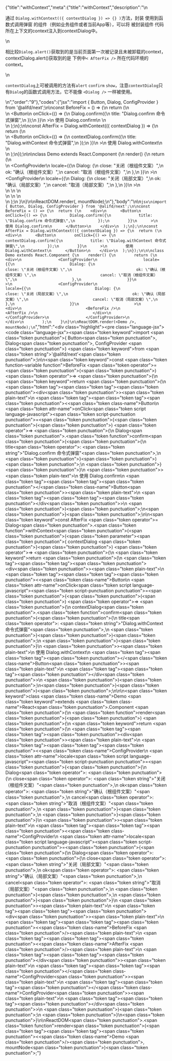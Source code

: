 {"title":"withContext","meta":{"title":"withContext","description":"\n<p>通过 <code>Dialog.withContext(({ contextDialog }) =&gt; {} )</code>方法，封装 使用到函数式调用弹窗 的组件（例如业务组件或者当前App等），可以将 被封装组件 代码所在上下文的context注入到contextDialog中。</p>\n<p>相比较<code>Dialog.alert()</code>获取到的是当前页面第一次被记录且未被卸载的context，contextDialog.alert()获取到的是 下例中<code>&lt; AfterFix /&gt;</code> 所在代码环境的context。</p>\n<p><code>contextDialog</code>上可被调用的方法有<code>alert</code> <code>confirm</code> <code>show</code>，注意<code>contextDialog</code>只有<code>Dialog</code>的函数式调用方法，它不能像 <code>&lt;Dialog /&gt;</code> 一样被使用。</p>\n","order":"9"},"codes":{"jsx":"import { Button, Dialog, ConfigProvider } from '@alifd/next';\n\nconst BeforeFix = () => {\n  return (\n    <div>\n      <Button\n        onClick={() => {\n          Dialog.confirm({\n            title: \"Dialog.confirm 命令式弹窗\",\n          });\n        }}\n      >\n        使用 Dialog.confirm\n      </Button>\n    </div>\n  );\n};\n\nconst AfterFix = Dialog.withContext(({ contextDialog }) => {\n  return (\n    <div>\n      <Button\n        onClick={() => {\n          contextDialog.confirm({\n            title: \"Dialog.withContext 命令式弹窗\",\n          });\n        }}\n      >\n        使用 Dialog.withContext\n      </Button>\n    </div>\n  );\n});\n\n\nclass Demo extends React.Component {\n    render() {\n        return (\n            <div>\n                <ConfigProvider\n                    locale={{\n                        Dialog: {\n                            close: \"关闭（根组件文案）\",\n                            ok: \"确认（根组件文案）\",\n                            cancel: \"取消（根组件文案）\",\n                        },\n                    }}\n                >\n                    <ConfigProvider\n                        locale={{\n                            Dialog: {\n                            close: \"关闭（局部文案）\",\n                            ok: \"确认（局部文案）\",\n                            cancel: \"取消（局部文案）\",\n                            },\n                        }}\n                        >\n                        <div>\n                            <BeforeFix />\n                            <AfterFix />\n                        </div>\n                    </ConfigProvider>\n                </ConfigProvider>\n            </div>\n        );\n    }\n}\n\nReactDOM.render(<Demo />, mountNode);\n"},"body":"\n\n````jsx\nimport { Button, Dialog, ConfigProvider } from '@alifd/next';\n\nconst BeforeFix = () => {\n  return (\n    <div>\n      <Button\n        onClick={() => {\n          Dialog.confirm({\n            title: \"Dialog.confirm 命令式弹窗\",\n          });\n        }}\n      >\n        使用 Dialog.confirm\n      </Button>\n    </div>\n  );\n};\n\nconst AfterFix = Dialog.withContext(({ contextDialog }) => {\n  return (\n    <div>\n      <Button\n        onClick={() => {\n          contextDialog.confirm({\n            title: \"Dialog.withContext 命令式弹窗\",\n          });\n        }}\n      >\n        使用 Dialog.withContext\n      </Button>\n    </div>\n  );\n});\n\n\nclass Demo extends React.Component {\n    render() {\n        return (\n            <div>\n                <ConfigProvider\n                    locale={{\n                        Dialog: {\n                            close: \"关闭（根组件文案）\",\n                            ok: \"确认（根组件文案）\",\n                            cancel: \"取消（根组件文案）\",\n                        },\n                    }}\n                >\n                    <ConfigProvider\n                        locale={{\n                            Dialog: {\n                            close: \"关闭（局部文案）\",\n                            ok: \"确认（局部文案）\",\n                            cancel: \"取消（局部文案）\",\n                            },\n                        }}\n                        >\n                        <div>\n                            <BeforeFix />\n                            <AfterFix />\n                        </div>\n                    </ConfigProvider>\n                </ConfigProvider>\n            </div>\n        );\n    }\n}\n\nReactDOM.render(<Demo />, mountNode);\n````","html":"<script>(function(){\"use strict\";\n\nvar _createClass = function () { function defineProperties(target, props) { for (var i = 0; i < props.length; i++) { var descriptor = props[i]; descriptor.enumerable = descriptor.enumerable || false; descriptor.configurable = true; if (\"value\" in descriptor) descriptor.writable = true; Object.defineProperty(target, descriptor.key, descriptor); } } return function (Constructor, protoProps, staticProps) { if (protoProps) defineProperties(Constructor.prototype, protoProps); if (staticProps) defineProperties(Constructor, staticProps); return Constructor; }; }();\n\nvar _next = require(\"@alifd/next\");\n\nfunction _classCallCheck(instance, Constructor) { if (!(instance instanceof Constructor)) { throw new TypeError(\"Cannot call a class as a function\"); } }\n\nfunction _possibleConstructorReturn(self, call) { if (!self) { throw new ReferenceError(\"this hasn't been initialised - super() hasn't been called\"); } return call && (typeof call === \"object\" || typeof call === \"function\") ? call : self; }\n\nfunction _inherits(subClass, superClass) { if (typeof superClass !== \"function\" && superClass !== null) { throw new TypeError(\"Super expression must either be null or a function, not \" + typeof superClass); } subClass.prototype = Object.create(superClass && superClass.prototype, { constructor: { value: subClass, enumerable: false, writable: true, configurable: true } }); if (superClass) Object.setPrototypeOf ? Object.setPrototypeOf(subClass, superClass) : subClass.__proto__ = superClass; }\n\nvar BeforeFix = function BeforeFix() {\n  return React.createElement(\n    \"div\",\n    null,\n    React.createElement(\n      _next.Button,\n      {\n        onClick: function onClick() {\n          _next.Dialog.confirm({\n            title: \"Dialog.confirm 命令式弹窗\"\n          });\n        }\n      },\n      \"\\u4F7F\\u7528 Dialog.confirm\"\n    )\n  );\n};\n\nvar AfterFix = _next.Dialog.withContext(function (_ref) {\n  var contextDialog = _ref.contextDialog;\n\n  return React.createElement(\n    \"div\",\n    null,\n    React.createElement(\n      _next.Button,\n      {\n        onClick: function onClick() {\n          contextDialog.confirm({\n            title: \"Dialog.withContext 命令式弹窗\"\n          });\n        }\n      },\n      \"\\u4F7F\\u7528 Dialog.withContext\"\n    )\n  );\n});\n\nvar Demo = function (_React$Component) {\n  _inherits(Demo, _React$Component);\n\n  function Demo() {\n    _classCallCheck(this, Demo);\n\n    return _possibleConstructorReturn(this, (Demo.__proto__ || Object.getPrototypeOf(Demo)).apply(this, arguments));\n  }\n\n  _createClass(Demo, [{\n    key: \"render\",\n    value: function render() {\n      return React.createElement(\n        \"div\",\n        null,\n        React.createElement(\n          _next.ConfigProvider,\n          {\n            locale: {\n              Dialog: {\n                close: \"关闭（根组件文案）\",\n                ok: \"确认（根组件文案）\",\n                cancel: \"取消（根组件文案）\"\n              }\n            }\n          },\n          React.createElement(\n            _next.ConfigProvider,\n            {\n              locale: {\n                Dialog: {\n                  close: \"关闭（局部文案）\",\n                  ok: \"确认（局部文案）\",\n                  cancel: \"取消（局部文案）\"\n                }\n              }\n            },\n            React.createElement(\n              \"div\",\n              null,\n              React.createElement(BeforeFix, null),\n              React.createElement(AfterFix, null)\n            )\n          )\n        )\n      );\n    }\n  }]);\n\n  return Demo;\n}(React.Component);\n\nReactDOM.render(React.createElement(Demo, null), mountNode);})()</script><div class=\"highlight\"><pre class=\"language-jsx\"><code class=\"language-jsx\"><span class=\"token keyword\">import</span> <span class=\"token punctuation\">{</span> Button<span class=\"token punctuation\">,</span> Dialog<span class=\"token punctuation\">,</span> ConfigProvider <span class=\"token punctuation\">}</span> <span class=\"token keyword\">from</span> <span class=\"token string\">'@alifd/next'</span><span class=\"token punctuation\">;</span>\n\n<span class=\"token keyword\">const</span> <span class=\"token function-variable function\">BeforeFix</span> <span class=\"token operator\">=</span> <span class=\"token punctuation\">(</span><span class=\"token punctuation\">)</span> <span class=\"token operator\">=></span> <span class=\"token punctuation\">{</span>\n  <span class=\"token keyword\">return</span> <span class=\"token punctuation\">(</span>\n    <span class=\"token tag\"><span class=\"token tag\"><span class=\"token punctuation\">&lt;</span>div</span><span class=\"token punctuation\">></span></span><span class=\"token plain-text\">\n      </span><span class=\"token tag\"><span class=\"token tag\"><span class=\"token punctuation\">&lt;</span><span class=\"token class-name\">Button</span></span>\n        <span class=\"token attr-name\">onClick</span><span class=\"token script language-javascript\"><span class=\"token script-punctuation punctuation\">=</span><span class=\"token punctuation\">{</span><span class=\"token punctuation\">(</span><span class=\"token punctuation\">)</span> <span class=\"token operator\">=></span> <span class=\"token punctuation\">{</span>\n          Dialog<span class=\"token punctuation\">.</span><span class=\"token function\">confirm</span><span class=\"token punctuation\">(</span><span class=\"token punctuation\">{</span>\n            title<span class=\"token operator\">:</span> <span class=\"token string\">\"Dialog.confirm 命令式弹窗\"</span><span class=\"token punctuation\">,</span>\n          <span class=\"token punctuation\">}</span><span class=\"token punctuation\">)</span><span class=\"token punctuation\">;</span>\n        <span class=\"token punctuation\">}</span><span class=\"token punctuation\">}</span></span>\n      <span class=\"token punctuation\">></span></span><span class=\"token plain-text\">\n        使用 Dialog.confirm\n      </span><span class=\"token tag\"><span class=\"token tag\"><span class=\"token punctuation\">&lt;/</span><span class=\"token class-name\">Button</span></span><span class=\"token punctuation\">></span></span><span class=\"token plain-text\">\n    </span><span class=\"token tag\"><span class=\"token tag\"><span class=\"token punctuation\">&lt;/</span>div</span><span class=\"token punctuation\">></span></span>\n  <span class=\"token punctuation\">)</span><span class=\"token punctuation\">;</span>\n<span class=\"token punctuation\">}</span><span class=\"token punctuation\">;</span>\n\n<span class=\"token keyword\">const</span> AfterFix <span class=\"token operator\">=</span> Dialog<span class=\"token punctuation\">.</span><span class=\"token function\">withContext</span><span class=\"token punctuation\">(</span><span class=\"token punctuation\">(</span><span class=\"token parameter\"><span class=\"token punctuation\">{</span> contextDialog <span class=\"token punctuation\">}</span></span><span class=\"token punctuation\">)</span> <span class=\"token operator\">=></span> <span class=\"token punctuation\">{</span>\n  <span class=\"token keyword\">return</span> <span class=\"token punctuation\">(</span>\n    <span class=\"token tag\"><span class=\"token tag\"><span class=\"token punctuation\">&lt;</span>div</span><span class=\"token punctuation\">></span></span><span class=\"token plain-text\">\n      </span><span class=\"token tag\"><span class=\"token tag\"><span class=\"token punctuation\">&lt;</span><span class=\"token class-name\">Button</span></span>\n        <span class=\"token attr-name\">onClick</span><span class=\"token script language-javascript\"><span class=\"token script-punctuation punctuation\">=</span><span class=\"token punctuation\">{</span><span class=\"token punctuation\">(</span><span class=\"token punctuation\">)</span> <span class=\"token operator\">=></span> <span class=\"token punctuation\">{</span>\n          contextDialog<span class=\"token punctuation\">.</span><span class=\"token function\">confirm</span><span class=\"token punctuation\">(</span><span class=\"token punctuation\">{</span>\n            title<span class=\"token operator\">:</span> <span class=\"token string\">\"Dialog.withContext 命令式弹窗\"</span><span class=\"token punctuation\">,</span>\n          <span class=\"token punctuation\">}</span><span class=\"token punctuation\">)</span><span class=\"token punctuation\">;</span>\n        <span class=\"token punctuation\">}</span><span class=\"token punctuation\">}</span></span>\n      <span class=\"token punctuation\">></span></span><span class=\"token plain-text\">\n        使用 Dialog.withContext\n      </span><span class=\"token tag\"><span class=\"token tag\"><span class=\"token punctuation\">&lt;/</span><span class=\"token class-name\">Button</span></span><span class=\"token punctuation\">></span></span><span class=\"token plain-text\">\n    </span><span class=\"token tag\"><span class=\"token tag\"><span class=\"token punctuation\">&lt;/</span>div</span><span class=\"token punctuation\">></span></span>\n  <span class=\"token punctuation\">)</span><span class=\"token punctuation\">;</span>\n<span class=\"token punctuation\">}</span><span class=\"token punctuation\">)</span><span class=\"token punctuation\">;</span>\n\n\n<span class=\"token keyword\">class</span> <span class=\"token class-name\">Demo</span> <span class=\"token keyword\">extends</span> <span class=\"token class-name\">React<span class=\"token punctuation\">.</span>Component</span> <span class=\"token punctuation\">{</span>\n    <span class=\"token function\">render</span><span class=\"token punctuation\">(</span><span class=\"token punctuation\">)</span> <span class=\"token punctuation\">{</span>\n        <span class=\"token keyword\">return</span> <span class=\"token punctuation\">(</span>\n            <span class=\"token tag\"><span class=\"token tag\"><span class=\"token punctuation\">&lt;</span>div</span><span class=\"token punctuation\">></span></span><span class=\"token plain-text\">\n                </span><span class=\"token tag\"><span class=\"token tag\"><span class=\"token punctuation\">&lt;</span><span class=\"token class-name\">ConfigProvider</span></span>\n                    <span class=\"token attr-name\">locale</span><span class=\"token script language-javascript\"><span class=\"token script-punctuation punctuation\">=</span><span class=\"token punctuation\">{</span><span class=\"token punctuation\">{</span>\n                        Dialog<span class=\"token operator\">:</span> <span class=\"token punctuation\">{</span>\n                            close<span class=\"token operator\">:</span> <span class=\"token string\">\"关闭（根组件文案）\"</span><span class=\"token punctuation\">,</span>\n                            ok<span class=\"token operator\">:</span> <span class=\"token string\">\"确认（根组件文案）\"</span><span class=\"token punctuation\">,</span>\n                            cancel<span class=\"token operator\">:</span> <span class=\"token string\">\"取消（根组件文案）\"</span><span class=\"token punctuation\">,</span>\n                        <span class=\"token punctuation\">}</span><span class=\"token punctuation\">,</span>\n                    <span class=\"token punctuation\">}</span><span class=\"token punctuation\">}</span></span>\n                <span class=\"token punctuation\">></span></span><span class=\"token plain-text\">\n                    </span><span class=\"token tag\"><span class=\"token tag\"><span class=\"token punctuation\">&lt;</span><span class=\"token class-name\">ConfigProvider</span></span>\n                        <span class=\"token attr-name\">locale</span><span class=\"token script language-javascript\"><span class=\"token script-punctuation punctuation\">=</span><span class=\"token punctuation\">{</span><span class=\"token punctuation\">{</span>\n                            Dialog<span class=\"token operator\">:</span> <span class=\"token punctuation\">{</span>\n                            close<span class=\"token operator\">:</span> <span class=\"token string\">\"关闭（局部文案）\"</span><span class=\"token punctuation\">,</span>\n                            ok<span class=\"token operator\">:</span> <span class=\"token string\">\"确认（局部文案）\"</span><span class=\"token punctuation\">,</span>\n                            cancel<span class=\"token operator\">:</span> <span class=\"token string\">\"取消（局部文案）\"</span><span class=\"token punctuation\">,</span>\n                            <span class=\"token punctuation\">}</span><span class=\"token punctuation\">,</span>\n                        <span class=\"token punctuation\">}</span><span class=\"token punctuation\">}</span></span>\n                        <span class=\"token punctuation\">></span></span><span class=\"token plain-text\">\n                        </span><span class=\"token tag\"><span class=\"token tag\"><span class=\"token punctuation\">&lt;</span>div</span><span class=\"token punctuation\">></span></span><span class=\"token plain-text\">\n                            </span><span class=\"token tag\"><span class=\"token tag\"><span class=\"token punctuation\">&lt;</span><span class=\"token class-name\">BeforeFix</span></span> <span class=\"token punctuation\">/></span></span><span class=\"token plain-text\">\n                            </span><span class=\"token tag\"><span class=\"token tag\"><span class=\"token punctuation\">&lt;</span><span class=\"token class-name\">AfterFix</span></span> <span class=\"token punctuation\">/></span></span><span class=\"token plain-text\">\n                        </span><span class=\"token tag\"><span class=\"token tag\"><span class=\"token punctuation\">&lt;/</span>div</span><span class=\"token punctuation\">></span></span><span class=\"token plain-text\">\n                    </span><span class=\"token tag\"><span class=\"token tag\"><span class=\"token punctuation\">&lt;/</span><span class=\"token class-name\">ConfigProvider</span></span><span class=\"token punctuation\">></span></span><span class=\"token plain-text\">\n                </span><span class=\"token tag\"><span class=\"token tag\"><span class=\"token punctuation\">&lt;/</span><span class=\"token class-name\">ConfigProvider</span></span><span class=\"token punctuation\">></span></span><span class=\"token plain-text\">\n            </span><span class=\"token tag\"><span class=\"token tag\"><span class=\"token punctuation\">&lt;/</span>div</span><span class=\"token punctuation\">></span></span>\n        <span class=\"token punctuation\">)</span><span class=\"token punctuation\">;</span>\n    <span class=\"token punctuation\">}</span>\n<span class=\"token punctuation\">}</span>\n\nReactDOM<span class=\"token punctuation\">.</span><span class=\"token function\">render</span><span class=\"token punctuation\">(</span><span class=\"token tag\"><span class=\"token tag\"><span class=\"token punctuation\">&lt;</span><span class=\"token class-name\">Demo</span></span> <span class=\"token punctuation\">/></span></span><span class=\"token punctuation\">,</span> mountNode<span class=\"token punctuation\">)</span><span class=\"token punctuation\">;</span></code></pre></div>"}